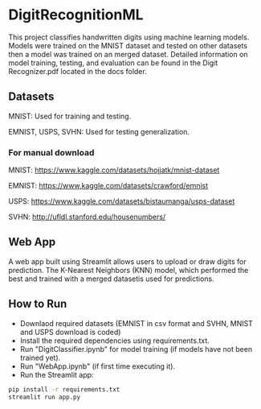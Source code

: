 # DigitRecognitionML
This project classifies handwritten digits using machine learning models. Models were trained on the MNIST dataset and tested on other datasets then a model was trained on an merged dataset. Detailed information on model training, testing, and evaluation can be found in the Digit Recognizer.pdf located in the docs folder.

## Datasets
MNIST: Used for training and testing.

EMNIST, USPS, SVHN: Used for testing generalization.

### For manual download
MNIST: https://www.kaggle.com/datasets/hojjatk/mnist-dataset

EMNIST: https://www.kaggle.com/datasets/crawford/emnist

USPS: https://www.kaggle.com/datasets/bistaumanga/usps-dataset

SVHN: http://ufldl.stanford.edu/housenumbers/



## Web App
A web app built using Streamlit allows users to upload or draw digits for prediction. The K-Nearest Neighbors (KNN) model, which performed the best and trained with a merged datasetis used for predictions.

## How to Run
- Downlaod required datasets (EMNIST in csv format and SVHN, MNIST and USPS download is coded)
- Install the required dependencies using requirements.txt.
- Run "DigitClassifier.ipynb" for model training (if models have not been trained yet).
- Run "WebApp.ipynb" (if first time executing it).
- Run the Streamlit app:

```bash
pip install -r requirements.txt
streamlit run app.py
```

